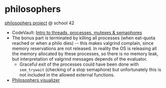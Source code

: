 # philosophers
[philosophers project](.test/philosophers.pdf) @ school 42

- CodeVault: [Intro to threads, processes, mutexes & semaphores](https://www.youtube.com/watch?v=d9s_d28yJq0&list=PLfqABt5AS4FmuQf70psXrsMLEDQXNkLq2&index=1)
- The bonus part is terminated by killing all processes (when eat-quota reached or when a philo dies) -- this makes valgrind complain, since memory reservations are not released. In reality the OS is releasing all the memory allocated by these processes, so there is no memory leak, but interpretation of valgrind messages depends of the evaluator.
  - Graceful exit of the processes could have been done with `sem_trywait` (checking of a stop semaphore) but unfortunately this is not included in the allowed external functions.
- [Philosophers visualizer](https://nafuka11.github.io/philosophers-visualizer/)
